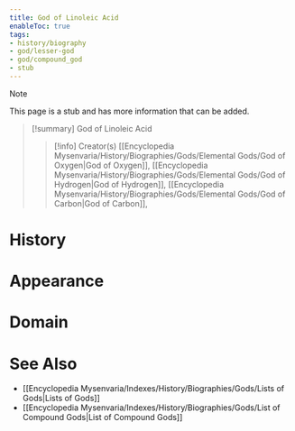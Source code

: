 ```yaml
---
title: God of Linoleic Acid
enableToc: true
tags:
- history/biography
- god/lesser-god
- god/compound_god
- stub
---
```


> [!note]
> This page is a stub and has more information that can be added.

> [!summary] God of Linoleic Acid
> > [!info] Creator(s)
> > [[Encyclopedia Mysenvaria/History/Biographies/Gods/Elemental Gods/God of Oxygen|God of Oxygen]], [[Encyclopedia Mysenvaria/History/Biographies/Gods/Elemental Gods/God of Hydrogen|God of Hydrogen]], [[Encyclopedia Mysenvaria/History/Biographies/Gods/Elemental Gods/God of Carbon|God of Carbon]], 

# History

# Appearance

# Domain

# See Also
- [[Encyclopedia Mysenvaria/Indexes/History/Biographies/Gods/Lists of Gods|Lists of Gods]]
- [[Encyclopedia Mysenvaria/Indexes/History/Biographies/Gods/List of Compound Gods|List of Compound Gods]]